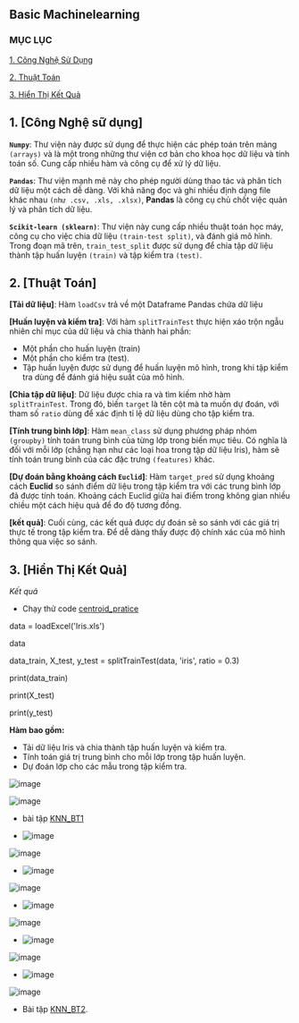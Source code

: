 ## Basic Machinelearning 
### MỤC LỤC 

[1. Công Nghệ Sử Dụng](#CongNgheSuDung)

[2. Thuật Toán](#ThuatToan)

[3. Hiển Thị Kết Quả](#hienthiketqua)


<a name ="CongNgheSuDung"></a>
## 1. [Công Nghệ sữ dụng]
**`Numpy`**: Thư viện này được sử dụng để thực hiện các phép toán trên mảng `(arrays)` và là một trong những thư viện cơ bản cho khoa học dữ liệu và tính toán số. Cung cấp nhiều hàm và công cụ để xử lý dữ liệu.

**`Pandas`**: Thư viện mạnh mẽ này cho phép người dùng thao tác và phân tích dữ liệu một cách dễ dàng. Với khả năng đọc và ghi nhiều định dạng file khác nhau `(như .csv, .xls, .xlsx)`, **Pandas** là công cụ chủ chốt việc quản lý và phân tích dữ liệu.

**`Scikit-learn (sklearn)`**: Thư viện này cung cấp nhiều thuật toán học máy, công cụ cho việc chia dữ liệu `(train-test split)`, và đánh giá mô hình. Trong đoạn mã trên, `train_test_split` được sử dụng để chia tập dữ liệu thành tập huấn luyện `(train)` và tập kiểm tra `(test)`.

<a name ="ThuatToan"></a>
## 2. [Thuật Toán]
**[Tải dữ liệu]**: Hàm `loadCsv` trả về một Dataframe Pandas chứa dữ liệu

**[Huấn luyện và kiểm tra]**: Với hàm `splitTrainTest` thực hiện xáo trộn ngẫu nhiên chỉ mục của dữ liệu và chia thành hai phần: 
- Một phần cho huấn luyện (train)
- Một phần cho kiểm tra (test). 
- Tập huấn luyện được sử dụng để huấn luyện mô hình, trong khi tập kiểm tra dùng để đánh giá hiệu suất của mô hình.

**[Chia tập dữ liệu]**: Dữ liệu được chia ra và tìm kiếm nhờ hàm `splitTrainTest`. Trong đó, biến `target` là tên cột mà ta muốn dự đoán, với tham số `ratio` dùng để xác định tỉ lệ dữ liệu dùng cho tập kiểm tra.

**[Tính trung bình lớp]**: Hàm `mean_class` sử dụng phương pháp nhóm `(groupby)` tính toán trung bình của từng lớp trong biến mục tiêu. Có nghĩa là đối với mỗi lớp (chẳng hạn như các loại hoa trong tập dữ liệu Iris), hàm sẽ tính toán trung bình của các đặc trưng `(features)` khác.

**[Dự đoán bằng khoảng cách `Euclid`]**: Hàm `target_pred` sử dụng khoảng cách **Euclid** so sánh điểm dữ liệu trong tập kiểm tra với các trung bình lớp đã được tính toán. Khoảng cách Euclid giữa hai điểm trong không gian nhiều chiều một cách hiệu quả để đo độ tương đồng.

**[kết quả]**: Cuối cùng, các kết quả được dự đoán sẽ so sánh với các giá trị thực tế trong tập kiểm tra. Để dễ dàng thấy được độ chính xác của mô hình thông qua việc so sánh. 

<a name ="hienthiketqua"></a>
 ## 3. [Hiển Thị Kết Quả]

*Kết quả*
- Chạy thử code [centroid_pratice](https://github.com/DucThanh21/Machinelearning/blob/main/MachinelearningLab3/Centroid_practice.ipynb)

data = loadExcel('Iris.xls')

data

data_train, X_test, y_test = splitTrainTest(data, 'iris', ratio = 0.3)

print(data_train)

print(X_test)

print(y_test)


**Hàm bao gồm:** 
- Tải dữ liệu Iris và chia thành tập huấn luyện và kiểm tra.
- Tính toán giá trị trung bình cho mỗi lớp trong tập huấn luyện.
- Dự đoán lớp cho các mẫu trong tập kiểm tra.

![image](https://github.com/user-attachments/assets/e558cf5c-4847-4021-b698-708d5ee1776d)

![image](https://github.com/user-attachments/assets/bea3fdb7-f2cb-48d2-8094-136bd2e341fa)

- bài tập [KNN_BT1](https://github.com/DucThanh21/Machinelearning/blob/main/week_4/lab3/KNN_BT1-practice.ipynb)

- ![image](https://github.com/user-attachments/assets/e9bc78cc-e369-4567-bc29-1c4c2751a9fa)

![image](https://github.com/user-attachments/assets/bc770bcf-0c4f-4941-804b-1b4a33fa6c13)


- ![image](https://github.com/user-attachments/assets/25ff90aa-8505-419b-ba91-cf4ed2d89286)

![image](https://github.com/user-attachments/assets/2b7e4659-939a-4deb-9ae6-683950a0fc8e)

- ![image](https://github.com/user-attachments/assets/13576a33-c4d1-417a-a12a-13032fd30464)

![image](https://github.com/user-attachments/assets/351d6c9b-127e-4173-b584-188920cef4bc)

- ![image](https://github.com/user-attachments/assets/d83b4f91-ff0a-460b-9347-bf355df3544c)

![image](https://github.com/user-attachments/assets/90065e74-34d2-4a70-91cf-081603381822)

- ![image](https://github.com/user-attachments/assets/51f4069e-8e37-4e1a-b305-e7e6bd561b0b)

![image](https://github.com/user-attachments/assets/5dd56e48-7a22-4b3a-9cd0-e51b186af941)

- Bài tập [KNN_BT2](https://github.com/DucThanh21/Machinelearning/blob/main/MachinelearningLab3/KNN_BT2-practice.ipynb).



